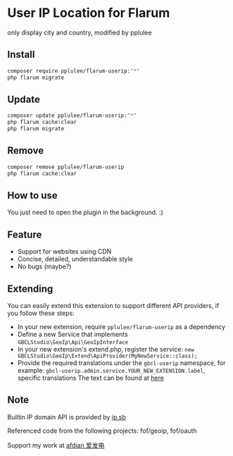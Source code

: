 # User IP Location for Flarum
only display city and country, modified by pplulee

## Install

```sh
composer require pplulee/flarum-userip:"*"
php flarum migrate
```

## Update

```sh
composer update pplulee/flarum-userip:"*"
php flarum cache:clear
php flarum migrate
```

## Remove

```sh
composer remove pplulee/flarum-userip
php flarum cache:clear
```

## How to use

You just need to open the plugin in the background. :)

## Feature

- Support for websites using CDN
- Concise, detailed, understandable style
- No bugs (maybe?)

## Extending

You can easily extend this extension to support different API providers, if you follow these steps:

- In your new extension, require `pplulee/flarum-userip` as a dependency
- Define a new Service that implements `GBCLStudio\GeoIp\Api\GeoIpInterface`
- In your new extension's extend.php, register the service: `new GBCLStudio\GeoIp\Extend\ApiProvider(MyNewService::class);`
- Provide the required translations under the `gbcl-userip` namespace, for example: `gbcl-userip.admin.service.YOUR_NEW_EXTENSION.label`, specific translations The text can be found at [here](https://github.com/GBCLStudio/userip/blob/502fcd12dca2a07c29fc5b008026fb5b615dc246/resources/locale/en.yml#L9)

## Note

Builtin IP domain API is provided by [ip.sb](https://ip.sb)

Referenced code from the following projects: fof/geoip, fof/oauth

Support my work at [afdian 爱发电](http://afd.gbclstudio.cn)
